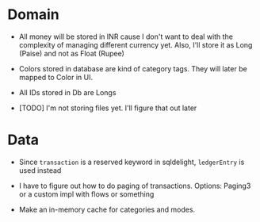 # Domain

- All money will be stored in INR cause I don't want to deal with the complexity of managing 
different currency yet. Also, I'll store it as Long (Paise) and not as Float (Rupee)
  
- Colors stored in database are kind of category tags. They will later be mapped to Color in UI.

- All IDs stored in Db are Longs

- [TODO] I'm not storing files yet. I'll figure that out later

# Data

- Since `transaction` is  a reserved keyword in sqldelight, `ledgerEntry` is used instead

- I have to figure out how to do paging of transactions. Options: Paging3 or a custom impl with flows or something

- Make an in-memory cache for categories and modes.